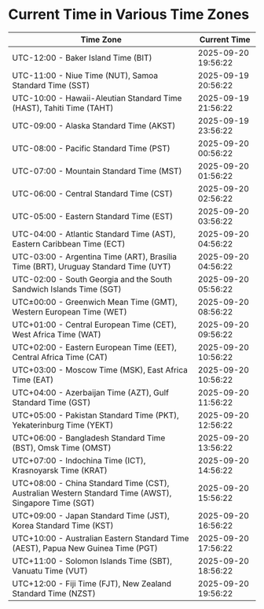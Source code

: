 # Current Time in Various Time Zones

| Time Zone | Current Time |
|-----------|--------------|
| UTC-12:00 - Baker Island Time (BIT) | 2025-09-20 19:56:22 |
| UTC-11:00 - Niue Time (NUT), Samoa Standard Time (SST) | 2025-09-19 20:56:22 |
| UTC-10:00 - Hawaii-Aleutian Standard Time (HAST), Tahiti Time (TAHT) | 2025-09-19 21:56:22 |
| UTC-09:00 - Alaska Standard Time (AKST) | 2025-09-19 23:56:22 |
| UTC-08:00 - Pacific Standard Time (PST) | 2025-09-20 00:56:22 |
| UTC-07:00 - Mountain Standard Time (MST) | 2025-09-20 01:56:22 |
| UTC-06:00 - Central Standard Time (CST) | 2025-09-20 02:56:22 |
| UTC-05:00 - Eastern Standard Time (EST) | 2025-09-20 03:56:22 |
| UTC-04:00 - Atlantic Standard Time (AST), Eastern Caribbean Time (ECT) | 2025-09-20 04:56:22 |
| UTC-03:00 - Argentina Time (ART), Brasília Time (BRT), Uruguay Standard Time (UYT) | 2025-09-20 04:56:22 |
| UTC-02:00 - South Georgia and the South Sandwich Islands Time (SGT) | 2025-09-20 05:56:22 |
| UTC±00:00 - Greenwich Mean Time (GMT), Western European Time (WET) | 2025-09-20 08:56:22 |
| UTC+01:00 - Central European Time (CET), West Africa Time (WAT) | 2025-09-20 09:56:22 |
| UTC+02:00 - Eastern European Time (EET), Central Africa Time (CAT) | 2025-09-20 10:56:22 |
| UTC+03:00 - Moscow Time (MSK), East Africa Time (EAT) | 2025-09-20 10:56:22 |
| UTC+04:00 - Azerbaijan Time (AZT), Gulf Standard Time (GST) | 2025-09-20 11:56:22 |
| UTC+05:00 - Pakistan Standard Time (PKT), Yekaterinburg Time (YEKT) | 2025-09-20 12:56:22 |
| UTC+06:00 - Bangladesh Standard Time (BST), Omsk Time (OMST) | 2025-09-20 13:56:22 |
| UTC+07:00 - Indochina Time (ICT), Krasnoyarsk Time (KRAT) | 2025-09-20 14:56:22 |
| UTC+08:00 - China Standard Time (CST), Australian Western Standard Time (AWST), Singapore Time (SGT) | 2025-09-20 15:56:22 |
| UTC+09:00 - Japan Standard Time (JST), Korea Standard Time (KST) | 2025-09-20 16:56:22 |
| UTC+10:00 - Australian Eastern Standard Time (AEST), Papua New Guinea Time (PGT) | 2025-09-20 17:56:22 |
| UTC+11:00 - Solomon Islands Time (SBT), Vanuatu Time (VUT) | 2025-09-20 18:56:22 |
| UTC+12:00 - Fiji Time (FJT), New Zealand Standard Time (NZST) | 2025-09-20 19:56:22 |
